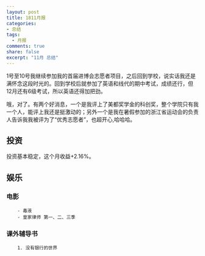 ```yaml
---
layout: post
title: 1811月报
categories:
- 总结
tags:
  - 月报
comments: true
share: false
excerpt: "11月 总结"
---
```


1号至10号我继续参加我的首届进博会志愿者项目，之后回到学校，说实话我还是满怀念这段时光的。回到学校后就参加了英语和线代的期中考试，成绩还行，但12月还有6级考试，所以英语还得加把劲。

哦，对了。有两个好消息，一个是我评上了美都奖学金的科创奖，整个学院只有我一个人，能评上我还是挺激动的；另外一个是我在暑假参加的浙江省运动会的负责人告诉我我被评为了“优秀志愿者”，也超开心,哈哈哈。

## 投资

投资基本稳定，这个月收益+2.16%。

## 娱乐

### 电影
        - 毒液
        - 皇家律师 第一、二、三季

### 课外辅导书
        1. 没有银行的世界
